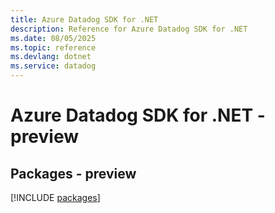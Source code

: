 ```yaml
---
title: Azure Datadog SDK for .NET
description: Reference for Azure Datadog SDK for .NET
ms.date: 08/05/2025
ms.topic: reference
ms.devlang: dotnet
ms.service: datadog
---
```

# Azure Datadog SDK for .NET - preview
## Packages - preview
[!INCLUDE [packages](datadog-index.md)]